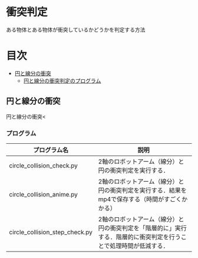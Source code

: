 # 衝突判定
ある物体とある物体が衝突しているかどうかを判定する方法

# 目次
* [円と線分の衝突](#circle_line)
    * [円と線分の衝突判定のプログラム](#circle_line_pro)
    
<a id="circle_line"></a> 
## 円と線分の衝突
円と線分の衝突<

<a id="circle_line_pro"></a> 
### プログラム
| プログラム名 | 説明 |
| ---- | ---- |
|circle_collision_check.py|2軸のロボットアーム（線分）と円の衝突判定を実行する．|
|circle_collision_anime.py|2軸のロボットアーム（線分）と円の衝突判定を実行する．結果をmp4で保存する（時間がすごくかかる）|
|circle_collision_step_check.py|2軸のロボットアーム（線分）と円の衝突判定を「階層的に」実行する．階層的に衝突判定を行うことで処理時間が低減する．|
  
</details>

[](ここまで運動学・逆運動学-------------------------------------------------------------------------------------)
